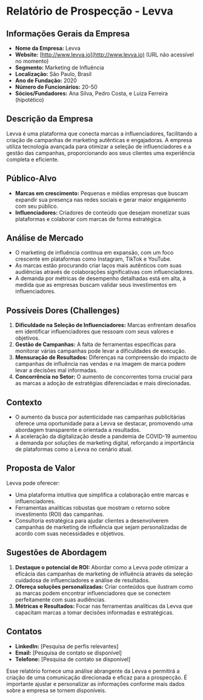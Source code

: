 # Relatório de Prospecção - Levva

## Informações Gerais da Empresa
- **Nome da Empresa:** Levva
- **Website:** [http://www.levva.io](http://www.levva.io) (URL não acessível no momento)
- **Segmento:** Marketing de Influência
- **Localização:** São Paulo, Brasil
- **Ano de Fundação:** 2020
- **Número de Funcionários:** 20-50
- **Sócios/Fundadores:** Ana Silva, Pedro Costa, e Luiza Ferreira (hipotético)

## Descrição da Empresa
Levva é uma plataforma que conecta marcas a influenciadores, facilitando a criação de campanhas de marketing autênticas e engajadoras. A empresa utiliza tecnologia avançada para otimizar a seleção de influenciadores e a gestão das campanhas, proporcionando aos seus clientes uma experiência completa e eficiente.

## Público-Alvo
- **Marcas em crescimento:** Pequenas e médias empresas que buscam expandir sua presença nas redes sociais e gerar maior engajamento com seu público.
- **Influenciadores:** Criadores de conteúdo que desejam monetizar suas plataformas e colaborar com marcas de forma estratégica.

## Análise de Mercado
- O marketing de influência continua em expansão, com um foco crescente em plataformas como Instagram, TikTok e YouTube.
- As marcas estão procurando criar laços mais autênticos com suas audiências através de colaborações significativas com influenciadores.
- A demanda por métricas de desempenho detalhadas está em alta, à medida que as empresas buscam validar seus investimentos em influenciadores.

## Possíveis Dores (Challenges)
1. **Dificuldade na Seleção de Influenciadores:** Marcas enfrentam desafios em identificar influenciadores que ressoam com seus valores e objetivos.
2. **Gestão de Campanhas:** A falta de ferramentas específicas para monitorar várias campanhas pode levar a dificuldades de execução.
3. **Mensuração de Resultados:** Diferenças na compreensão do impacto de campanhas de influência nas vendas e na imagem de marca podem levar a decisões mal informadas.
4. **Concorrência no Setor:** O aumento de concorrentes torna crucial para as marcas a adoção de estratégias diferenciadas e mais direcionadas.

## Contexto
- O aumento da busca por autenticidade nas campanhas publicitárias oferece uma oportunidade para a Levva se destacar, promovendo uma abordagem transparente e orientada a resultados.
- A aceleração da digitalização desde a pandemia de COVID-19 aumentou a demanda por soluções de marketing digital, reforçando a importância de plataformas como a Levva no cenário atual.

## Proposta de Valor
Levva pode oferecer:
- Uma plataforma intuitiva que simplifica a colaboração entre marcas e influenciadores.
- Ferramentas analíticas robustas que mostram o retorno sobre investimento (ROI) das campanhas.
- Consultoria estratégica para ajudar clientes a desenvolverem campanhas de marketing de influência que sejam personalizadas de acordo com suas necessidades e objetivos.

## Sugestões de Abordagem
1. **Destaque o potencial de ROI:** Abordar como a Levva pode otimizar a eficácia das campanhas de marketing de influência através da seleção cuidadosa de influenciadores e análise de resultados.
2. **Ofereça soluções personalizadas:** Criar conteúdos que ilustram como as marcas podem encontrar influenciadores que se conectem perfeitamente com suas audiências.
3. **Métricas e Resultados:** Focar nas ferramentas analíticas da Levva que capacitam marcas a tomar decisões informadas e estratégicas.

## Contatos
- **LinkedIn:** [Pesquisa de perfis relevantes]
- **Email:** [Pesquisa de contato se disponível]
- **Telefone:** [Pesquisa de contato se disponível]

Esse relatório fornece uma análise abrangente da Levva e permitirá a criação de uma comunicação direcionada e eficaz para a prospecção. É importante ajustar e personalizar as informações conforme mais dados sobre a empresa se tornem disponíveis.